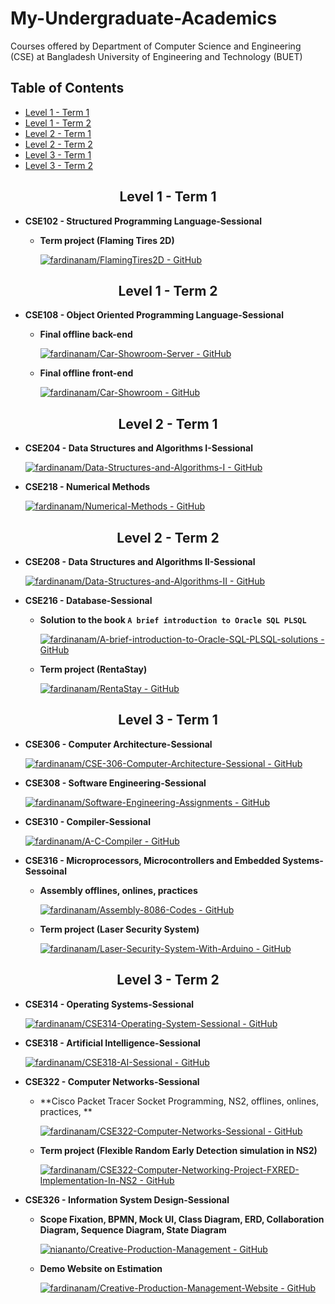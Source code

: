 # My-Undergraduate-Academics
Courses offered by Department of Computer Science and Engineering (CSE) at Bangladesh University of Engineering and Technology (BUET)

## Table of Contents
- [Level 1 - Term 1](#11)
- [Level 1 - Term 2](#12)
- [Level 2 - Term 1](#21)
- [Level 2 - Term 2](#22)
- [Level 3 - Term 1](#31)
- [Level 3 - Term 2](#32)

<h2 align="center" id="11">Level 1 - Term 1</h2>

- **CSE102 - Structured Programming Language-Sessional**
    - **Term project (Flaming Tires 2D)**
    
        [![fardinanam/FlamingTires2D - GitHub](https://gh-card.dev/repos/fardinanam/FlamingTires2D.svg)](https://github.com/fardinanam/FlamingTires2D)

<h2 align="center" id="12">Level 1 - Term 2</h2>

- **CSE108 - Object Oriented Programming Language-Sessional**
    - **Final offline back-end**

        [![fardinanam/Car-Showroom-Server - GitHub](https://gh-card.dev/repos/fardinanam/Car-Showroom-Server.svg)](https://github.com/fardinanam/Car-Showroom-Server)
    - **Final offline front-end**

        [![fardinanam/Car-Showroom - GitHub](https://gh-card.dev/repos/fardinanam/Car-Showroom.svg)](https://github.com/fardinanam/Car-Showroom)

<h2 align="center" id="21">Level 2 - Term 1</h2>

- **CSE204 - Data Structures and Algorithms I-Sessional**

    [![fardinanam/Data-Structures-and-Algorithms-I - GitHub](https://gh-card.dev/repos/fardinanam/Data-Structures-and-Algorithms-I.svg)](https://github.com/fardinanam/Data-Structures-and-Algorithms-I)

- **CSE218 - Numerical Methods**

    [![fardinanam/Numerical-Methods - GitHub](https://gh-card.dev/repos/fardinanam/Numerical-Methods.svg)](https://github.com/fardinanam/Numerical-Methods)

<h2 align="center" id="22">Level 2 - Term 2</h2>

- **CSE208 - Data Structures and Algorithms II-Sessional**
    
    [![fardinanam/Data-Structures-and-Algorithms-II - GitHub](https://gh-card.dev/repos/fardinanam/Data-Structures-and-Algorithms-II.svg)](https://github.com/fardinanam/Data-Structures-and-Algorithms-II)

- **CSE216 - Database-Sessional**
    - **Solution to the book `A brief introduction to Oracle SQL PLSQL`**

        [![fardinanam/A-brief-introduction-to-Oracle-SQL-PLSQL-solutions - GitHub](https://gh-card.dev/repos/fardinanam/A-brief-introduction-to-Oracle-SQL-PLSQL-solutions.svg)](https://github.com/fardinanam/A-brief-introduction-to-Oracle-SQL-PLSQL-solutions)

    - **Term project (RentaStay)**

        [![fardinanam/RentaStay - GitHub](https://gh-card.dev/repos/fardinanam/RentaStay.svg)](https://github.com/fardinanam/RentaStay)

<h2 align="center" id="31">Level 3 - Term 1</h2>

- **CSE306 - Computer Architecture-Sessional**

    [![fardinanam/CSE-306-Computer-Architecture-Sessional - GitHub](https://gh-card.dev/repos/fardinanam/CSE-306-Computer-Architecture-Sessional.svg)](https://github.com/fardinanam/CSE-306-Computer-Architecture-Sessional)

- **CSE308 - Software Engineering-Sessional**

    [![fardinanam/Software-Engineering-Assignments - GitHub](https://gh-card.dev/repos/fardinanam/Software-Engineering-Assignments.svg)](https://github.com/fardinanam/Software-Engineering-Assignments)

- **CSE310 - Compiler-Sessional**

    [![fardinanam/A-C-Compiler - GitHub](https://gh-card.dev/repos/fardinanam/A-C-Compiler.svg)](https://github.com/fardinanam/A-C-Compiler)

- **CSE316 - Microprocessors, Microcontrollers and Embedded Systems-Sessoinal**
    - **Assembly offlines, onlines, practices**

        [![fardinanam/Assembly-8086-Codes - GitHub](https://gh-card.dev/repos/fardinanam/Assembly-8086-Codes.svg)](https://github.com/fardinanam/Assembly-8086-Codes)
    
    - **Term project (Laser Security System)**

        [![fardinanam/Laser-Security-System-With-Arduino - GitHub](https://gh-card.dev/repos/fardinanam/Laser-Security-System-With-Arduino.svg)](https://github.com/fardinanam/Laser-Security-System-With-Arduino)

<h2 align="center" id="32">Level 3 - Term 2</h2>

- **CSE314 - Operating Systems-Sessional**
    
    [![fardinanam/CSE314-Operating-System-Sessional - GitHub](https://gh-card.dev/repos/fardinanam/CSE314-Operating-System-Sessional.svg)](https://github.com/fardinanam/CSE314-Operating-System-Sessional)

- **CSE318 - Artificial Intelligence-Sessional**

    [![fardinanam/CSE318-AI-Sessional - GitHub](https://gh-card.dev/repos/fardinanam/CSE318-AI-Sessional.svg)](https://github.com/fardinanam/CSE318-AI-Sessional)

- **CSE322 - Computer Networks-Sessional**
    
    - **Cisco Packet Tracer Socket Programming, NS2, offlines, onlines, practices, **

        [![fardinanam/CSE322-Computer-Networks-Sessional - GitHub](https://gh-card.dev/repos/fardinanam/CSE322-Computer-Networks-Sessional.svg)](https://github.com/fardinanam/CSE322-Computer-Networks-Sessional)

    - **Term project (Flexible Random Early Detection simulation in NS2)**

        [![fardinanam/CSE322-Computer-Networking-Project-FXRED-Implementation-In-NS2 - GitHub](https://gh-card.dev/repos/fardinanam/CSE322-Computer-Networking-Project-FXRED-Implementation-In-NS2.svg)](https://github.com/fardinanam/CSE322-Computer-Networking-Project-FXRED-Implementation-In-NS2)

- **CSE326 - Information System Design-Sessional**

    - **Scope Fixation, BPMN, Mock UI, Class Diagram, ERD, Collaboration Diagram, Sequence Diagram, State Diagram**

        [![niananto/Creative-Production-Management - GitHub](https://gh-card.dev/repos/niananto/Creative-Production-Management.svg)](https://github.com/niananto/Creative-Production-Management)
    
    - **Demo Website on Estimation**

        [![fardinanam/Creative-Production-Management-Website - GitHub](https://gh-card.dev/repos/fardinanam/Creative-Production-Management-Website.svg)](https://github.com/fardinanam/Creative-Production-Management-Website)
